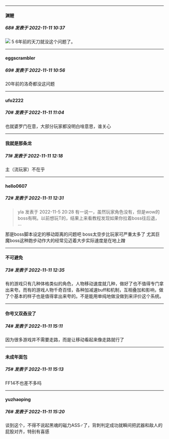 

*****

####  渊鲤  
##### 68#       发表于 2022-11-11 10:37

<img src="https://static.saraba1st.com/image/smiley/face2017/004.gif" referrerpolicy="no-referrer"> 5 6年前的天刀就没这个问题了。



*****

####  eggscrambler  
##### 69#       发表于 2022-11-11 10:56

20年前的洛奇都没这问题



*****

####  ufo2222  
##### 70#       发表于 2022-11-11 11:04

也就婆罗门在意，大部分玩家都没明白啥意思，谁关心



*****

####  我就是那条龙  
##### 71#       发表于 2022-11-11 12:18

主（流玩家）不在乎



*****

####  hello0607  
##### 72#       发表于 2022-11-11 12:31

<blockquote>yla 发表于 2022-11-5 20:28
有一说一，虽然玩家角色没有，但是wow的boss有啊。以前想玩T的，结果上来看教程发现如果你拉着boss往后退， ...</blockquote>
那是boss脚本设定的移动距离的问题吧 boss太空步比玩家可严重太多了 尤其巨魔boss这种跑步动作大的经常见迈着大步实际速度是在地上蹭



*****

####  不可避免  
##### 73#       发表于 2022-11-11 12:35

有的游戏只有几种体格类似的角色，人物移动速度就几种，做好了也不值得专门拿出来夸。而有的游戏人物千奇百怪，各种加减速buff和机制，互相叠加和影响，做了个基本的样子也是值得拿出来夸的。不是能用单纯地做没做到来评价这个系统。



*****

####  你号又双叒没了  
##### 74#       发表于 2022-11-11 15:11

因为很多游戏并不需要走路，而是让移动看起来像走路就行了



*****

####  未成年面包  
##### 75#       发表于 2022-11-11 15:13

FF14不也差不多吗

*****

####  yuzhaoping  
##### 76#       发表于 2022-11-11 15:20

谈到这个，不得不说起黑魂的磁力ASS♂了，背刺判定成功就瞬间把武器和敌人的屁股对齐，特别有喜感

